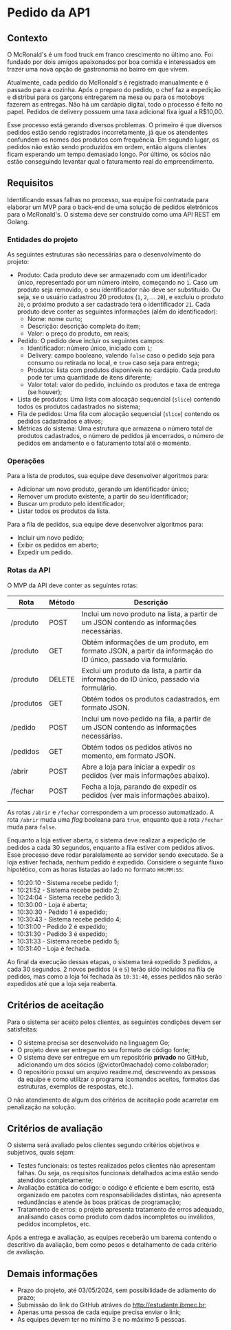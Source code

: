 # Pedido da AP1

## Contexto

O McRonald's é um food truck em franco crescimento no último ano. Foi fundado por dois amigos apaixonados por boa comida e interessados em trazer uma nova opção de gastronomia no bairro em que vivem.

Atualmente, cada pedido do McRonald's é registrado manualmente e é passado para a cozinha. Após o preparo do pedido, o chef faz a expedição e distribui para os garçons entregarem na mesa ou para os motoboys fazerem as entregas. Não há um cardápio digital, todo o processo é feito no papel. Pedidos de delivery possuem uma taxa adicional fixa igual a R$10,00.

Esse processo está gerando diversos problemas. O primeiro é que diversos pedidos estão sendo registrados incorretamente, já que os atendentes confundem os nomes dos produtos com frequência. Em segundo lugar, os pedidos não estão sendo produzidos em ordem, então alguns clientes ficam esperando um tempo demasiado longo. Por último, os sócios não estão conseguindo levantar qual o faturamento real do empreendimento.

## Requisitos

Identificando essas falhas no processo, sua equipe foi contratada para elaborar um MVP para o back-end de uma solução de pedidos eletrônicos para o McRonald's. O sistema deve ser construído como uma API REST em Golang.

### Entidades do projeto

As seguintes estruturas são necessárias para o desenvolvimento do projeto:

* Produto: Cada produto deve ser armazenado com um identificador único, representado por um número inteiro, começando no `1`. Caso um produto seja removido, o seu identificador não deve ser substituído. Ou seja, se o usuário cadastrou 20 produtos (`1`, `2`, ... `20`), e excluiu o produto `20`, o próximo produto a ser cadastrado terá o identificador `21`. Cada produto deve conter as seguintes informações (além do identificador):
    * Nome: nome curto;
    * Descrição: descrição completa do item;
    * Valor: o preço do produto, em reais;
* Pedido: O pedido deve incluir os seguintes campos:
    * Identificador: número único, iniciado com `1`;
    * Delivery: campo booleano, valendo `false` caso o pedido seja para consumo ou retirada no local, e `true` caso seja para entrega;
    * Produtos: lista com produtos disponíveis no cardápio. Cada produto pode ter uma quantidade de itens diferente;
    * Valor total: valor do pedido, incluindo os produtos e taxa de entrega (se houver);
* Lista de produtos: Uma lista com alocação sequencial (`slice`) contendo todos os produtos cadastrados no sistema;
* Fila de pedidos: Uma fila com alocação sequencial (`slice`) contendo os pedidos cadastrados e ativos;
* Métricas do sistema: Uma estrutura que armazena o número total de produtos cadastrados, o número de pedidos já encerrados, o número de pedidos em andamento e o faturamento total até o momento.

### Operações

Para a lista de produtos, sua equipe deve desenvolver algoritmos para:

* Adicionar um novo produto, gerando um identificador único;
* Remover um produto existente, a partir do seu identificador;
* Buscar um produto pelo identificador;
* Listar todos os produtos da lista.

Para a fila de pedidos, sua equipe deve desenvolver algoritmos para:

* Incluir um novo pedido;
* Exibir os pedidos em aberto;
* Expedir um pedido.

### Rotas da API

O MVP da API deve conter as seguintes rotas:

| **Rota**  | **Método** | **Descrição**                                                                                                 |
|-----------|------------|---------------------------------------------------------------------------------------------------------------|
| /produto  |    POST    | Inclui um novo produto na lista, a partir de um JSON contendo as informações necessárias.                     |
| /produto  |     GET    | Obtém informações de um produto, em formato JSON, a partir da informação do ID único, passado via formulário. |
| /produto  |   DELETE   | Exclui um produto da lista, a partir da informação do ID único, passado via formulário.                       |
| /produtos |     GET    | Obtém todos os produtos cadastrados, em formato JSON.                                                         |
| /pedido   |    POST    | Inclui um novo pedido na fila, a partir de um JSON contendo as informações necessárias.                       |
| /pedidos  |     GET    | Obtém todos os pedidos ativos no momento, em formato JSON.                                                    |
| /abrir    |    POST    | Abre a loja para iniciar a expedir os pedidos (ver mais informações abaixo).                                  |
| /fechar   |    POST    | Fecha a loja, parando de expedir os pedidos (ver mais informações abaixo).                                    |

As rotas `/abrir` e `/fechar` correspondem a um processo automatizado. A rota `/abrir` muda uma _flag_ booleana para `true`, enquanto que a rota `/fechar` muda para `false`.

Enquanto a loja estiver aberta, o sistema deve realizar a expedição de pedidos a cada 30 segundos, enquanto a fila estiver com pedidos ativos. Esse processo deve rodar paralelamente ao servidor sendo executado. Se a loja estiver fechada, nenhum pedido é expedido. Considere o seguinte fluxo hipotético, com as horas listadas ao lado no formato `HH:MM:SS`:

* 10:20:10 - Sistema recebe pedido 1;
* 10:21:52 - Sistema recebe pedido 2;
* 10:24:04 - Sistema recebe pedido 3;
* 10:30:00 - Loja é aberta;
* 10:30:30 - Pedido 1 é expedido;
* 10:30:43 - Sistema recebe pedido 4;
* 10:31:00 - Pedido 2 é expedido;
* 10:31:30 - Pedido 3 é expedido;
* 10:31:33 - Sistema recebe pedido 5;
* 10:31:40 - Loja é fechada.

Ao final da execução dessas etapas, o sistema terá expedido 3 pedidos, a cada 30 segundos. 2 novos pedidos (`4` e `5`) terão sido incluídos na fila de pedidos, mas como a loja foi fechada às `10:31:40`, esses pedidos não serão expedidos até que a loja seja reaberta.

## Critérios de aceitação

Para o sistema ser aceito pelos clientes, as seguintes condições devem ser satisfeitas:

* O sistema precisa ser desenvolvido na linguagem Go;
* O projeto deve ser entregue no seu formato de código fonte;
* O sistema deve ser entregue em um repositório **privado** no GitHub, adicionando um dos sócios (@victor0machado) como colaborador;
* O repositório possui um arquivo readme.md, descrevendo as pessoas da equipe e como utilizar o programa (comandos aceitos, formatos das estruturas, exemplos de respostas, etc.).

O não atendimento de algum dos critérios de aceitação pode acarretar em penalização na solução.

## Critérios de avaliação

O sistema será avaliado pelos clientes segundo critérios objetivos e subjetivos, quais sejam:

* Testes funcionais: os testes realizados pelos clientes não apresentam falhas. Ou seja, os requisitos funcionais detalhados acima estão sendo atendidos completamente;
* Avaliação estática do código: o código é eficiente e bem escrito, está organizado em pacotes com responsabilidades distintas, não apresenta redundâncias e atende às boas práticas de programação;
* Tratamento de erros: o projeto apresenta tratamento de erros adequado, analisando casos como produto com dados incompletos ou inválidos, pedidos incompletos, etc.

Após a entrega e avaliação, as equipes receberão um barema contendo o descritivo da avaliação, bem como pesos e detalhamento de cada critério de avaliação.

## Demais informações

* Prazo do projeto, até 03/05/2024, sem possibilidade de adiamento do prazo;
* Submissão do link do GitHub atráves do http://estudante.ibmec.br;
* Apenas uma pessoa de cada equipe precisa enviar o link;
* As equipes devem ter no mínimo 3 e no máximo 5 pessoas.
